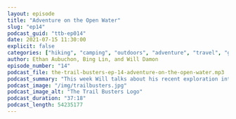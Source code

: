 ```yaml
---
layout: episode
title: "Adventure on the Open Water"
slug: "ep14"
podcast_guid: "ttb-ep014"
date: 2021-07-15 11:30:00
explicit: false
categories: ["hiking", "camping", "outdoors", "adventure", "travel", "gear"]
author: Ethan Aubuchon, Bing Lin, and Will Damon
episode_number: "14"
podcast_file: the-trail-busters-ep-14-adventure-on-the-open-water.mp3
podcast_summary: "This week Will talks about his recent exploration into the wet and windy world of kite boarding.  We also explore what other ways we like to enjoy the water on a warm day in this perfectly timed summer episode.  So lower the mainsail and set the heading for adventure with the Trail Busters."
podcast_image: "/img/trailbusters.jpg"
podcast_image_alt: "The Trail Busters Logo"
podcast_duration: "37:18"
podcast_length: 54235177
---
```

